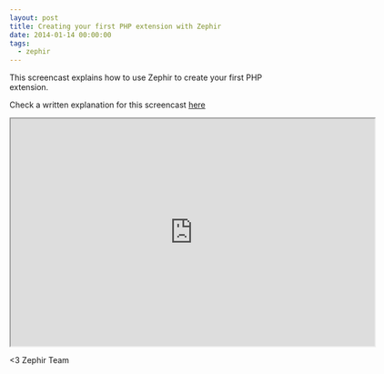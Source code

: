 ```yaml
---
layout: post
title: Creating your first PHP extension with Zephir
date: 2014-01-14 00:00:00
tags:
  - zephir
---
```


This screencast explains how to use Zephir to create your first PHP extension.

Check a written explanation for this screencast [here](https://docs.zephir-lang.com/en/latest/tutorial)

<iframe src="https://player.vimeo.com/video/84180223" width="640" height="400" allow="autoplay; fullscreen" allowfullscreen></iframe>


<3 Zephir Team